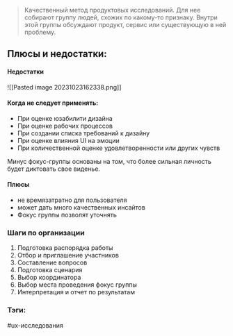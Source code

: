 > Качественный метод продуктовых исследований. 
> Для нее собирают группу людей, схожих по какому-то признаку. Внутри этой группы обсуждают продукт, сервис или существующую в ней проблему.
> 

## Плюсы и недостатки: 

#### Недостатки
![[Pasted image 20231023162338.png]]



#### Когда не следует применять:
- При оценке юзабилити дизайна
- При оценке рабочих процессов
- При создании списка требований к дизайну
- При оценке влияния UI на эмоции
- При количественной оценке удовлетворенности или других чувств

Минус фокус-группы основаны на том, что более сильная личность будет диктовать свое виденье. 

#### Плюсы
- не времязатратно для пользователя
- может дать много качественных инсайтов
- Фокус группы позволят уточнять 


### Шаги по организации
1. Подготовка распорядка работы
2. Отбор и приглашение участников
3. Составление вопросов
4. Подготовка сценария
5. Выбор координатора
6. Выбор места проведения фокус группы
7. Интерпретация и отчет по результатам



### Тэги:
#ux-исследования